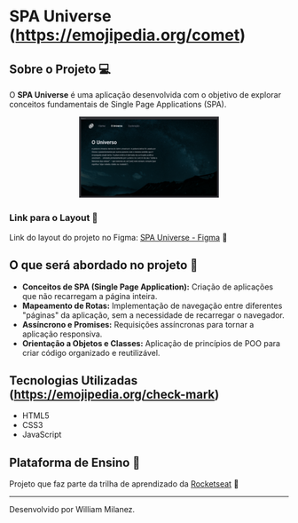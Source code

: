 # SPA Universe (https://emojipedia.org/comet)

## Sobre o Projeto 💻

O **SPA Universe** é uma aplicação desenvolvida com o objetivo de explorar conceitos fundamentais de Single Page Applications (SPA).

<div align="center">
  <img alt="Imagem do Projeto" src="./images/capa-do-projeto.png" width="50%">
</div>

### Link para o Layout 🎨

Link do layout do projeto no Figma:
[SPA Universe - Figma](https://www.figma.com/design/mK0DIkDa7FHxh0OQ5kefjh/%5BDesafios-Explorer%5D-SPA-Universe-(Copy)?node-id=104-48&p=f&t=esTbzJGl5O3MsQtQ-0) 🔗

## O que será abordado no projeto 📖

- **Conceitos de SPA (Single Page Application):** Criação de aplicações que não recarregam a página inteira.
- **Mapeamento de Rotas:** Implementação de navegação entre diferentes "páginas" da aplicação, sem a necessidade de recarregar o navegador.
- **Assíncrono e Promises:** Requisições assíncronas para tornar a aplicação responsiva.
- **Orientação a Objetos e Classes:** Aplicação de princípios de POO para criar código organizado e reutilizável.

## Tecnologias Utilizadas (https://emojipedia.org/check-mark)

- HTML5
- CSS3
- JavaScript

## Plataforma de Ensino 🚀

Projeto que faz parte da trilha de aprendizado da [Rocketseat](https://www.rocketseat.com.br) 🔗

---

Desenvolvido por William Milanez.